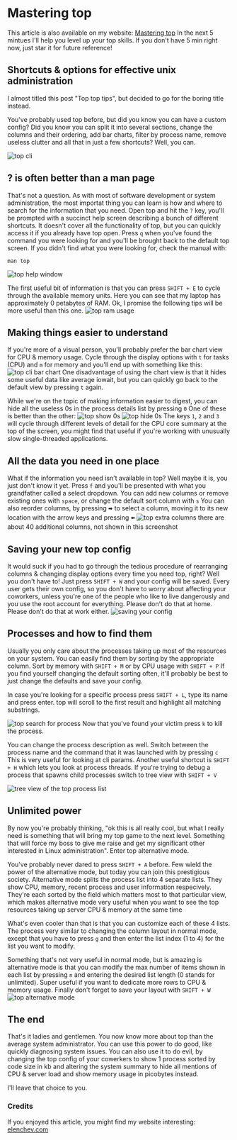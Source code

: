 # Mastering top
This article is also available on my website: [Mastering top](https://elenchev.com/mastering-top-unix-administration/)
In the next 5 mintues I'll help you level up your top skills. If you don't have 5 min right now, just star it for future reference!

## Shortcuts & options for effective unix administration
I almost titled this post "Top top tips", but decided to go for the boring title instead.

You've probably used top before, but did you know you can have a custom config? Did you know you can split it into several sections, change the columns and their ordering, add bar charts, filter by process name, remove useless clutter and all that in just a few shortcuts? Well, you can.

![top cli](./images/top.png "top cli")

## ? is often better than a man page
That's not a question. As with most of software development or system administration, the most importat thing you can learn is how and where to search for the information that you need. Open top and hit the `?` key, you'll be prompted with a succinct help screen describing a bunch of different shortcuts. It doesn't cover all the functionality of top, but you can quickly access it if you already have top open. Press `q` when you've found the command you were looking for and you'll be brought back to the default top screen. If you didn't find what you were looking for, check the manual with:
```
man top
```
![top help window](./images/top-help.png)

The first useful bit of information is that you can press `SHIFT + E` to cycle through the available memory units. Here you can see that my laptop has approximately 0 petabytes of RAM. Ok, I promise the following tips will be more useful than this one.
![top ram usage](./images/top-scale-units.png)

## Making things easier to understand
If you're more of a visual person, you'll probably prefer the bar chart view for CPU & memory usage. Cycle through the display options with `t` for tasks (CPU) and `m` for memory and you'll end up with something like this:
![top cli bar chart](./images//top-bar-charts.png)
One disadvantage of using the chart view is that it hides some useful data like average iowait, but you can quickly go back to the default view by pressing `t` again.

While we're on the topic of making information easier to digest, you can hide all the useless 0s in the process details list by pressing `0` One of these is better than the other:
![top show 0s](./images//top-show-0.png)
![top hide 0s](./images/top-hide-0.png)
The keys `1`, `2` and `3` will cycle through different levels of detail for the CPU core summary at the top of the screen, you might find that useful if you're working with unusually slow single-threaded applications.

## All the data you need in one place
What if the information you need isn't available in top? Well maybe it is, you just don't know it yet. Press `f` and you'll be presented with what you grandfather called a select dropdown. You can add new columns or remove existing ones with `space`, or change the default sort column with `s` You can also reorder columns, by pressing `🠮` to select a column, moving it to its new location with the arrow keys and pressing `🠬`
![top extra columns](./images/top-column-selection.png)
there are about 40 additional columns, not shown in this screenshot

## Saving your new top config
It would suck if you had to go through the tedious procedure of rearranging columns & changing display options every time you need top, right? Well you don't have to! Just press `SHIFT + W` and your config will be saved. Every user gets their own config, so you don't have to worry about affecting your coworkers, unless you're one of the people who like to live dangerously and you use the root account for everything. Please don't do that at home. Please don't do that at work either.
![saving your config](./images/top-save-config.png)

## Processes and how to find them
Usually you only care about the processes taking up most of the resources on your system. You can easily find them by sorting by the appropriate column. Sort by memory with `SHIFT + M` or by CPU usage with `SHIFT + P` If you find yourself changing the default sorting often, it'll probably be best to just change the defaults and save your config.

In case you're looking for a specific process press `SHIFT + L`, type its name and press enter. top will scroll to the first result and highlight all matching substrings.

![top search for process](./images/top-process-search.png)
Now that you've found your victim press `k` to kill the process.

You can change the process description as well. Switch between the process name and the command that it was launched with by pressing `c` This is very useful for looking at cli params. Another useful shortcut is `SHIFT + H` which lets you look at process threads. If you're trying to debug a process that spawns child processes switch to tree view with `SHIFT + V`

![tree view of the top process list](./images/top-tree-view.png)

## Unlimited power
By now you're probably thinking, "ok this is all really cool, but what I really need is something that will bring my top game to the next level. Something that will force my boss to give me raise and get my significant other interested in Linux administration". Enter top alternative mode.

You've probably never dared to press `SHIFT + A` before. Few wield the power of the alternative mode, but today you can join this prestigious society. Alternative mode splits the process list into 4 separate lists. They show CPU, memory, recent process and user information respecively. They're each sorted by the field which matters most to that particular view, which makes alternative mode very useful when you want to see the top resources taking up server CPU & memory at the same time

What's even cooler than that is that you can customize each of these 4 lists. The process very similar to changing the column layout in normal mode, except that you have to press `g` and then enter the list index (1 to 4) for the list you want to modify.

Something that's not very useful in normal mode, but is amazing is alternative mode is that you can modify the max number of items shown in each list by pressing `n` and entering the desired list length (0 stands for unlimited). Super useful if you want to dedicate more rows to CPU & memory usage. Finally don't forget to save your layout with `SHIFT + W`
![top alternative mode](./images/top-alternative-mode.png)

## The end
That's it ladies and gentlemen. You now know more about top than the average system administrator. You can use this power to do good, like quickly diagnosing system issues. You can also use it to do evil, by changing the top config of your cowerkers to show 1 process sorted by code size in kb and altering the system summary to hide all mentions of CPU & server load and show memory usage in picobytes instead.

I'll leave that choice to you.

### Credits
If you enjoyed this article, you might find my website interesting: [elenchev.com](https://elenchev.com)

